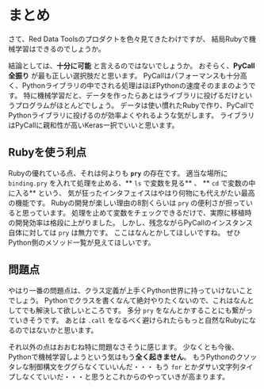 # まとめ

さて、Red Data Toolsのプロダクトを色々見てきたわけですが、
結局Rubyで機械学習はできるのでしょうか。

結論としては、**十分に可能** と言えるのではないでしょうか。
おそらく、**PyCall全振り** が最も正しい選択肢だと思います。
PyCallはパフォーマンスも十分高く、Pythonライブラリの中でされる処理はほぼPythonの速度そのままのようです。
特に機械学習だと、データを作ったらあとはライブラリに投げるだけというプログラムがほとんどでしょう。
データは使い慣れたRubyで作り、PyCallでPythonライブラリに投げるのが効率よくやれるような気がします。
ライブラリはPyCallに親和性が高いKeras一択でいいと思います。

## Rubyを使う利点

Rubyの優れている点、それは何よりも **`pry`** の存在です。
適当な場所に `binding.pry` を入れて処理を止める、** `ls` で変数を見る** 、 ** `cd` で変数の中に入る** という、
気が狂ったインタフェイスはやはり何物にも代えがたい最高の機能です。
Rubyの開発が楽しい理由の8割くらいは `pry` の便利さが担っていると思っています。
処理を止めて変数をチェックできるだけで、実際に移植時の開発効率は格段に上がりました。
しかし、残念ながらPyCallのインスタンス自体に対しては `pry` は無力です。
ここはなんとかしてほしいですね。
ぜひPython側のメソッド一覧が見えてほしいです。

## 問題点

やはり一番の問題点は、クラス定義が上手くPython世界に持っていけないことでしょう。
Pythonでクラスを書くなんて絶対やりたくないので、これはなんとしてでも解決して欲しいところです。
多分 `pry` をなんとかすることにも繋がっていきそうです。
あとは `.call` をなるべく避けられたらもっと自然なRubyになるのではないかと思います。

それ以外の点はおおむね特に問題なさそうに感じます。
少なくとも今後、Pythonで機械学習しようという気はもう**全く起きません**。
もうPythonのクソッタレな制御構文をググらなくていいんだ・・・
もう `for` とかダサい文字列タイプしなくていいだ・・・と思うとこれからのやっていきが高まります。
